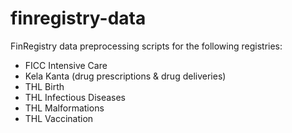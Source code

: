 # finregistry-data
FinRegistry data preprocessing scripts for the following registries:
- FICC Intensive Care
- Kela Kanta (drug prescriptions & drug deliveries)
- THL Birth 
- THL Infectious Diseases
- THL Malformations
- THL Vaccination
